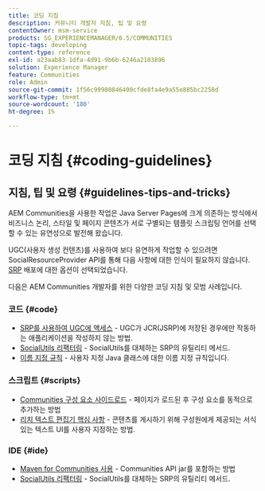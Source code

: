 ```yaml
---
title: 코딩 지침
description: 커뮤니티 개발자 지침, 팁 및 요령
contentOwner: msm-service
products: SG_EXPERIENCEMANAGER/6.5/COMMUNITIES
topic-tags: developing
content-type: reference
exl-id: a23aab83-1dfa-4d91-9b6b-6246a2103896
solution: Experience Manager
feature: Communities
role: Admin
source-git-commit: 1f56c99980846400cfde8fa4e9a55e885bc2258d
workflow-type: tm+mt
source-wordcount: '180'
ht-degree: 1%

---
```


# 코딩 지침 {#coding-guidelines}

## 지침, 팁 및 요령 {#guidelines-tips-and-tricks}

AEM Communities을 사용한 작업은 Java Server Pages에 크게 의존하는 방식에서 비즈니스 논리, 스타일 및 페이지 콘텐츠가 서로 구별되는 템플릿 스크립팅 언어를 선택할 수 있는 유연성으로 발전해 왔습니다.

UGC(사용자 생성 컨텐츠)를 사용하여 보다 유연하게 작업할 수 있으려면 SocialResourceProvider API를 통해 다음 사항에 대한 인식이 필요하지 않습니다. [SRP](srp.md) 배포에 대한 옵션이 선택되었습니다.

다음은 AEM Communities 개발자를 위한 다양한 코딩 지침 및 모범 사례입니다.

### 코드 {#code}

* [SRP를 사용하여 UGC에 액세스](accessing-ugc-with-srp.md) - UGC가 JCR(JSRP)에 저장된 경우에만 작동하는 애플리케이션을 작성하지 않는 방법.
* [SocialUtils 리팩터링](socialutils.md) - SocialUtils를 대체하는 SRP의 유틸리티 메서드.
* [이름 지정 규칙](naming-conventions.md) - 사용자 지정 Java 클래스에 대한 이름 지정 규칙입니다.

### 스크립트 {#scripts}

* [Communities 구성 요소 사이드로드](sideloading.md) - 페이지가 로드된 후 구성 요소를 동적으로 추가하는 방법
* [리치 텍스트 편집기 핵심 사항](rte.md) - 콘텐츠를 게시하기 위해 구성원에게 제공되는 서식 있는 텍스트 UI를 사용자 지정하는 방법.

### IDE {#ide}

* [Maven for Communities 사용](maven.md) - Communities API jar를 포함하는 방법
* [SocialUtils 리팩터링](socialutils.md) - SocialUtils를 대체하는 SRP의 유틸리티 메서드.
